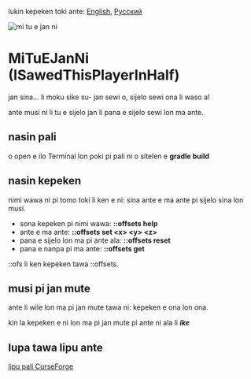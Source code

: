 lukin kepeken toki ante: [English](../master/README.md "View in English"), [Русский](../master/README.ru-RU.md "Смотреть на русском")


![mi tu e jan ni](../master/src/main/resources/modicon.png)


# MiTuEJanNi (ISawedThisPlayerInHalf)
jan sina... li moku sike su- jan sewi o, sijelo sewi ona li waso a!

ante musi ni li tu e sijelo jan li pana e sijelo sewi lon ma ante.


## nasin pali
o open e ilo Terminal lon poki pi pali ni o sitelen e **gradle build**

  
## nasin kepeken
nimi wawa ni pi tomo toki li ken e ni: sina ante e ma ante pi sijelo sina lon musi.

* sona kepeken pi nimi wawa: **::offsets help**
* ante e ma ante: **::offsets set \<x> \<y> \<z>**
* pana e sijelo lon ma pi ante ala: **::offsets reset**
* pana e nanpa pi ma ante: **::offsets get**

::ofs li ken kepeken tawa ::offsets.


## musi pi jan mute
ante li wile lon ma pi jan mute tawa ni: kepeken e ona lon ona.

kin la kepeken e ni lon ma pi jan mute pi ante ni ala li **_ike_**


## lupa tawa lipu ante
[lipu pali CurseForge](https://www.curseforge.com/minecraft/mc-mods/i-sawed-this-player-in-half "lipu pali pi ante I Sawed This Player In Half! lon lipu CurseForge")
